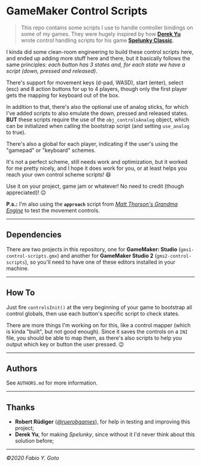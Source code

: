 # GameMaker Control Scripts

> This repo contains some scripts I use to handle controller bindings on some of my games. They were hugely inspired by how **[Derek Yu][0]** wrote control handling scripts for his game **[Spelunky Classic][1]**.

I kinda did some clean-room engineering to build these control scripts here, and ended up adding more stuff here and there, but it basically follows the same principles: _each button has 3 states and, for each state we have a script (down, pressed and released)_.

There's support for movement keys (d-pad, WASD), start (enter), select (esc) and 8 action buttons for up to 4 players, though only the first player gets the mapping for keyboard out of the box.

In addition to that, there's also the optional use of analog sticks, for which I've added scripts to also emulate the down, pressed and released states. **BUT** these scripts require the use of the `obj_controlsAnalog` object, which can be initialized when calling the bootstrap script (and setting `use_analog` to true).

There's also a global for each player, indicating if the user's using the "gamepad" or "keyboard" schemes.

It's not a perfect scheme, still needs work and optimization, but it worked for me pretty nicely, and I hope it does work for you, or at least helps you reach your own control scheme scripts! :smile:

Use it on your project, game jam or whatever! No need to credit (though appreciated)! :wink:

**P.s.:** I'm also using the **`approach`** script from _[Matt Thorson's Grandma Engine][2]_ to test the movement controls.

----------------------------------------------------------------------

## Dependencies

There are two projects in this repository, one for **GameMaker: Studio** (`gms1-control-scripts.gmx`) and another for **GameMaker Studio 2** (`gms2-control-scripts`), so you'll need to have one of these editors installed in your machine.

----------------------------------------------------------------------

## How To

Just fire `controlsInit()` at the very beginning of your game to bootstrap all control globals, then use each button's specific script to check states.

There are more things I'm working on for this, like a control mapper (which is kinda "built", but not good enough). Since it saves the controls on a `INI` file, you should be able to map them, as there's also scripts to help you output which key or button the user pressed. :wink:

----------------------------------------------------------------------

## Authors

See `AUTHORS.md` for more information.

----------------------------------------------------------------------

## Thanks

- **Robert Rüdiger** (_[@ruerobgames][4]_), for help in testing and improving this project;
- **Derek Yu**, for making _Spelunky_, since without it I'd never think about this solution before;

----------------------------------------------------------------------

_©2020 Fabio Y. Goto_

[>]: -----------------------------------------------------------------

[0]: https://www.derekyu.com/
[1]: http://spelunkyworld.com/original.html
[2]: https://forums.tigsource.com/index.php?topic=5790.0
[4]: https://twitter.com/ruerobgames
